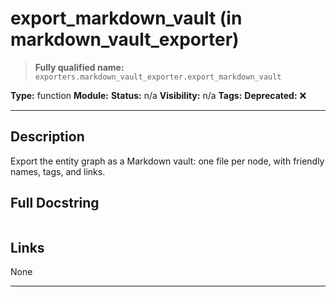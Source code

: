 # export_markdown_vault (in markdown_vault_exporter)
> **Fully qualified name:** `exporters.markdown_vault_exporter.export_markdown_vault`

**Type:** function
**Module:** 
**Status:** n/a
**Visibility:** n/a
**Tags:** 
**Deprecated:** ❌

---

## Description
Export the entity graph as a Markdown vault: one file per node, with friendly names, tags, and links.

## Full Docstring
```

```

## Links
None

---
